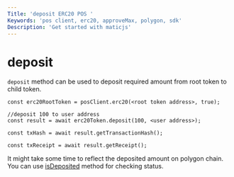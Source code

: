 ```yaml
---
Title: 'deposit ERC20 POS '
Keywords: 'pos client, erc20, approveMax, polygon, sdk'
Description: 'Get started with maticjs'
---
```


# deposit

`deposit` method can be used to deposit required amount from root token to child token.

```
const erc20RootToken = posClient.erc20(<root token address>, true);

//deposit 100 to user address
const result = await erc20Token.deposit(100, <user address>);

const txHash = await result.getTransactionHash();

const txReceipt = await result.getReceipt();

```

It might take some time to reflect the deposited amount on polygon chain. You can use [isDeposited](docs/pos/is-deposited) method for checking status.
